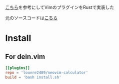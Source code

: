 [こちら](https://blog.usejournal.com/a-detailed-guide-to-writing-your-first-neovim-plugin-in-rust-a81604c606b1)を参考にしてVimのプラグインをRustで実装した

元のソースコードは[こちら](https://github.com/srishanbhattarai/neovim-calculator)

# Install
## For dein.vim
```toml
[[plugins]]
repo = 'louvre2489/neovim-calculator'
build = 'bash install.sh'
```

